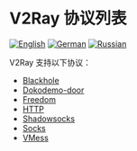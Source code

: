 # V2Ray 协议列表

[![English][1]][2] [![German][3]][4] [![Russian][5]][6]

[1]: ../resources/english.svg
[2]: https://www.v2ray.com/en/configuration/protocols.html
[3]: ../resources/german.svg
[4]: https://www.v2ray.com/de/configuration/protocols.html
[5]: ../resources/russian.svg
[6]: https://www.v2ray.com/ru/configuration/protocols.html

V2Ray 支持以下协议：

* [Blackhole](protocols/blackhole.md)
* [Dokodemo-door](protocols/dokodemo.md)
* [Freedom](protocols/freedom.md)
* [HTTP](protocols/http.md)
* [Shadowsocks](protocols/shadowsocks.md)
* [Socks](protocols/socks.md)
* [VMess](protocols/vmess.md)
